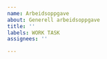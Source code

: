 ```yaml
---
name: Arbeidsoppgave
about: Generell arbeidsoppgave
title: ''
labels: WORK TASK
assignees: ''

---
```



